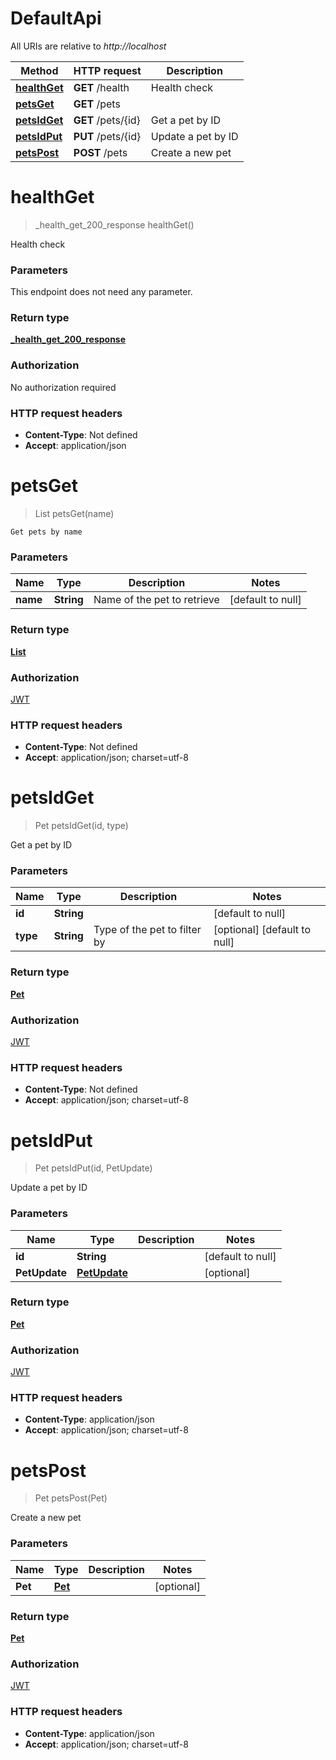 # DefaultApi

All URIs are relative to _http://localhost_

| Method                                   | HTTP request       | Description        |
| ---------------------------------------- | ------------------ | ------------------ |
| [**healthGet**](DefaultApi.md#healthGet) | **GET** /health    | Health check       |
| [**petsGet**](DefaultApi.md#petsGet)     | **GET** /pets      |                    |
| [**petsIdGet**](DefaultApi.md#petsIdGet) | **GET** /pets/{id} | Get a pet by ID    |
| [**petsIdPut**](DefaultApi.md#petsIdPut) | **PUT** /pets/{id} | Update a pet by ID |
| [**petsPost**](DefaultApi.md#petsPost)   | **POST** /pets     | Create a new pet   |

<a name="healthGet"></a>

# **healthGet**

> \_health_get_200_response healthGet()

Health check

### Parameters

This endpoint does not need any parameter.

### Return type

[**\_health_get_200_response**](../Models/_health_get_200_response.md)

### Authorization

No authorization required

### HTTP request headers

- **Content-Type**: Not defined
- **Accept**: application/json

<a name="petsGet"></a>

# **petsGet**

> List petsGet(name)

    Get pets by name

### Parameters

| Name     | Type       | Description                 | Notes             |
| -------- | ---------- | --------------------------- | ----------------- |
| **name** | **String** | Name of the pet to retrieve | [default to null] |

### Return type

[**List**](../Models/Pet.md)

### Authorization

[JWT](../README.md#JWT)

### HTTP request headers

- **Content-Type**: Not defined
- **Accept**: application/json; charset=utf-8

<a name="petsIdGet"></a>

# **petsIdGet**

> Pet petsIdGet(id, type)

Get a pet by ID

### Parameters

| Name     | Type       | Description                  | Notes                        |
| -------- | ---------- | ---------------------------- | ---------------------------- |
| **id**   | **String** |                              | [default to null]            |
| **type** | **String** | Type of the pet to filter by | [optional] [default to null] |

### Return type

[**Pet**](../Models/Pet.md)

### Authorization

[JWT](../README.md#JWT)

### HTTP request headers

- **Content-Type**: Not defined
- **Accept**: application/json; charset=utf-8

<a name="petsIdPut"></a>

# **petsIdPut**

> Pet petsIdPut(id, PetUpdate)

Update a pet by ID

### Parameters

| Name          | Type                                    | Description | Notes             |
| ------------- | --------------------------------------- | ----------- | ----------------- |
| **id**        | **String**                              |             | [default to null] |
| **PetUpdate** | [**PetUpdate**](../Models/PetUpdate.md) |             | [optional]        |

### Return type

[**Pet**](../Models/Pet.md)

### Authorization

[JWT](../README.md#JWT)

### HTTP request headers

- **Content-Type**: application/json
- **Accept**: application/json; charset=utf-8

<a name="petsPost"></a>

# **petsPost**

> Pet petsPost(Pet)

Create a new pet

### Parameters

| Name    | Type                        | Description | Notes      |
| ------- | --------------------------- | ----------- | ---------- |
| **Pet** | [**Pet**](../Models/Pet.md) |             | [optional] |

### Return type

[**Pet**](../Models/Pet.md)

### Authorization

[JWT](../README.md#JWT)

### HTTP request headers

- **Content-Type**: application/json
- **Accept**: application/json; charset=utf-8
